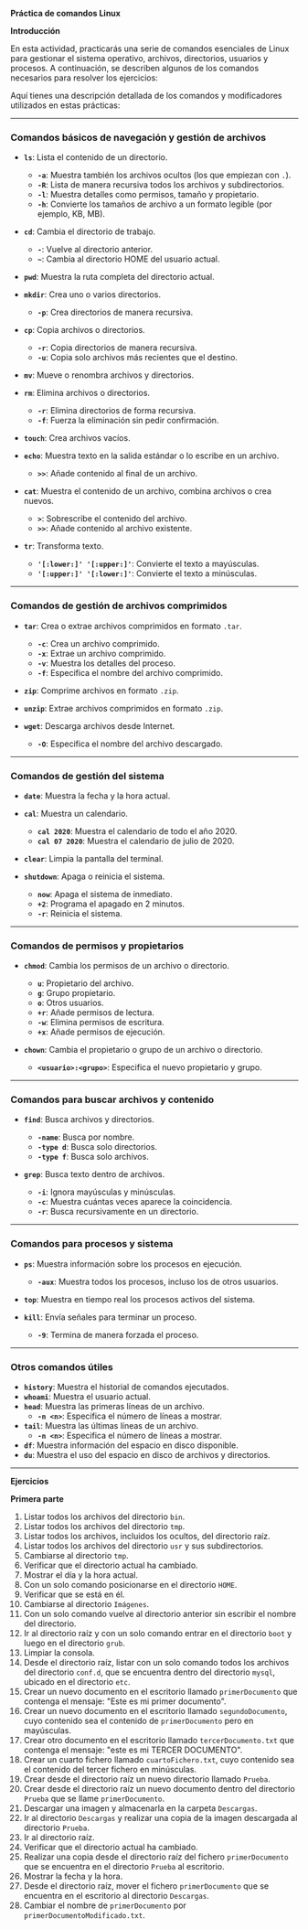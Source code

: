 **Práctica de comandos Linux**

**Introducción**

En esta actividad, practicarás una serie de comandos esenciales de Linux para gestionar el sistema operativo, archivos, directorios, usuarios y procesos. A continuación, se describen algunos de los comandos necesarios para resolver los ejercicios:

Aquí tienes una descripción detallada de los comandos y modificadores utilizados en estas prácticas:

---

### **Comandos básicos de navegación y gestión de archivos**

- **`ls`**: Lista el contenido de un directorio.
  - **`-a`**: Muestra también los archivos ocultos (los que empiezan con `.`).
  - **`-R`**: Lista de manera recursiva todos los archivos y subdirectorios.
  - **`-l`**: Muestra detalles como permisos, tamaño y propietario.
  - **`-h`**: Convierte los tamaños de archivo a un formato legible (por ejemplo, KB, MB).

- **`cd`**: Cambia el directorio de trabajo.
  - **`-`**: Vuelve al directorio anterior.
  - **`~`**: Cambia al directorio HOME del usuario actual.

- **`pwd`**: Muestra la ruta completa del directorio actual.

- **`mkdir`**: Crea uno o varios directorios.
  - **`-p`**: Crea directorios de manera recursiva.

- **`cp`**: Copia archivos o directorios.
  - **`-r`**: Copia directorios de manera recursiva.
  - **`-u`**: Copia solo archivos más recientes que el destino.

- **`mv`**: Mueve o renombra archivos y directorios.

- **`rm`**: Elimina archivos o directorios.
  - **`-r`**: Elimina directorios de forma recursiva.
  - **`-f`**: Fuerza la eliminación sin pedir confirmación.

- **`touch`**: Crea archivos vacíos.

- **`echo`**: Muestra texto en la salida estándar o lo escribe en un archivo.
  - **`>>`**: Añade contenido al final de un archivo.

- **`cat`**: Muestra el contenido de un archivo, combina archivos o crea nuevos.
  - **`>`**: Sobrescribe el contenido del archivo.
  - **`>>`**: Añade contenido al archivo existente.

- **`tr`**: Transforma texto.
  - **`'[:lower:]' '[:upper:]'`**: Convierte el texto a mayúsculas.
  - **`'[:upper:]' '[:lower:]'`**: Convierte el texto a minúsculas.

---

### **Comandos de gestión de archivos comprimidos**

- **`tar`**: Crea o extrae archivos comprimidos en formato `.tar`.
  - **`-c`**: Crea un archivo comprimido.
  - **`-x`**: Extrae un archivo comprimido.
  - **`-v`**: Muestra los detalles del proceso.
  - **`-f`**: Especifica el nombre del archivo comprimido.

- **`zip`**: Comprime archivos en formato `.zip`.
- **`unzip`**: Extrae archivos comprimidos en formato `.zip`.

- **`wget`**: Descarga archivos desde Internet.
  - **`-O`**: Especifica el nombre del archivo descargado.

---

### **Comandos de gestión del sistema**

- **`date`**: Muestra la fecha y la hora actual.

- **`cal`**: Muestra un calendario.
  - **`cal 2020`**: Muestra el calendario de todo el año 2020.
  - **`cal 07 2020`**: Muestra el calendario de julio de 2020.

- **`clear`**: Limpia la pantalla del terminal.

- **`shutdown`**: Apaga o reinicia el sistema.
  - **`now`**: Apaga el sistema de inmediato.
  - **`+2`**: Programa el apagado en 2 minutos.
  - **`-r`**: Reinicia el sistema.

---

### **Comandos de permisos y propietarios**

- **`chmod`**: Cambia los permisos de un archivo o directorio.
  - **`u`**: Propietario del archivo.
  - **`g`**: Grupo propietario.
  - **`o`**: Otros usuarios.
  - **`+r`**: Añade permisos de lectura.
  - **`-w`**: Elimina permisos de escritura.
  - **`+x`**: Añade permisos de ejecución.

- **`chown`**: Cambia el propietario o grupo de un archivo o directorio.
  - **`<usuario>:<grupo>`**: Especifica el nuevo propietario y grupo.

---

### **Comandos para buscar archivos y contenido**

- **`find`**: Busca archivos y directorios.
  - **`-name`**: Busca por nombre.
  - **`-type d`**: Busca solo directorios.
  - **`-type f`**: Busca solo archivos.

- **`grep`**: Busca texto dentro de archivos.
  - **`-i`**: Ignora mayúsculas y minúsculas.
  - **`-c`**: Muestra cuántas veces aparece la coincidencia.
  - **`-r`**: Busca recursivamente en un directorio.

---

### **Comandos para procesos y sistema**

- **`ps`**: Muestra información sobre los procesos en ejecución.
  - **`-aux`**: Muestra todos los procesos, incluso los de otros usuarios.

- **`top`**: Muestra en tiempo real los procesos activos del sistema.

- **`kill`**: Envía señales para terminar un proceso.
  - **`-9`**: Termina de manera forzada el proceso.

---

### **Otros comandos útiles**

- **`history`**: Muestra el historial de comandos ejecutados.
- **`whoami`**: Muestra el usuario actual.
- **`head`**: Muestra las primeras líneas de un archivo.
  - **`-n <n>`**: Especifica el número de líneas a mostrar.
- **`tail`**: Muestra las últimas líneas de un archivo.
  - **`-n <n>`**: Especifica el número de líneas a mostrar.
- **`df`**: Muestra información del espacio en disco disponible.
- **`du`**: Muestra el uso del espacio en disco de archivos y directorios.

---

**Ejercicios**

**Primera parte**
1. Listar todos los archivos del directorio `bin`.
2. Listar todos los archivos del directorio `tmp`.
3. Listar todos los archivos, incluidos los ocultos, del directorio raíz.
4. Listar todos los archivos del directorio `usr` y sus subdirectorios.
5. Cambiarse al directorio `tmp`.
6. Verificar que el directorio actual ha cambiado.
7. Mostrar el día y la hora actual.
8. Con un solo comando posicionarse en el directorio `HOME`.
9. Verificar que se está en él.
10. Cambiarse al directorio `Imágenes`.
11. Con un solo comando vuelve al directorio anterior sin escribir el nombre del directorio.
12. Ir al directorio raíz y con un solo comando entrar en el directorio `boot` y luego en el directorio `grub`.
13. Limpiar la consola.
14. Desde el directorio raíz, listar con un solo comando todos los archivos del directorio `conf.d`, que se encuentra dentro del directorio `mysql`, ubicado en el directorio `etc`.
15. Crear un nuevo documento en el escritorio llamado `primerDocumento` que contenga el mensaje: "Este es mi primer documento".
16. Crear un nuevo documento en el escritorio llamado `segundoDocumento`, cuyo contenido sea el contenido de `primerDocumento` pero en mayúsculas.
17. Crear otro documento en el escritorio llamado `tercerDocumento.txt` que contenga el mensaje: "este es mi TERCER DOCUMENTO".
18. Crear un cuarto fichero llamado `cuartoFichero.txt`, cuyo contenido sea el contenido del tercer fichero en minúsculas.
19. Crear desde el directorio raíz un nuevo directorio llamado `Prueba`.
20. Crear desde el directorio raíz un nuevo documento dentro del directorio `Prueba` que se llame `primerDocumento`.
21. Descargar una imagen y almacenarla en la carpeta `Descargas`.
22. Ir al directorio `Descargas` y realizar una copia de la imagen descargada al directorio `Prueba`.
23. Ir al directorio raíz.
24. Verificar que el directorio actual ha cambiado.
25. Realizar una copia desde el directorio raíz del fichero `primerDocumento` que se encuentra en el directorio `Prueba` al escritorio.
26. Mostrar la fecha y la hora.
27. Desde el directorio raíz, mover el fichero `primerDocumento` que se encuentra en el escritorio al directorio `Descargas`.
28. Cambiar el nombre de `primerDocumento` por `primerDocumentoModificado.txt`.

